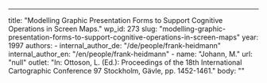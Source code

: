 ---
  title: "Modelling Graphic Presentation Forms to Support Cognitive Operations in Screen Maps."
  wp_id: 273
  slug: "modelling-graphic-presentation-forms-to-support-cognitive-operations-in-screen-maps"
  year: 1997
  authors: 
    - 
      internal_author_de: "/de/people/frank-heidmann"
      internal_author_en: "/en/people/frank-heidmann"
    - 
      name: "Johann, M."
      url: "null"
  outlet: "In: Ottoson, L. (Ed.): Proceedings of the 18th International Cartographic Conference 97 Stockholm, Gävle, pp. 1452-1461."
  body: ""
